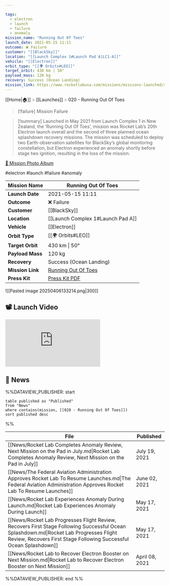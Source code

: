 ```yaml
---

tags:
  - electron
  - launch
  - failure
  - anomaly
mission_name: "Running Out Of Toes"
launch_date: 2021-05-15 11:11
outcome: ❌ Failure
customer: "[[BlackSky]]"
location: "[[Launch Complex 1#Launch Pad A|LC1-A]]"
vehicle: "[[Electron]]"
orbit_type: "[[🌍 Orbits#LEO]]"
target_orbit: 430 km | 50°
payload_mass: 120 kg
recovery: Success (Ocean Landing)
mission_link: https://www.rocketlabusa.com/missions/missions-launched/running-out-of-toes/
---
```

[[Home|🏠]]  <span style="color: LightSlateGray">></span>  [[Launches]]  <span style="color: LightSlateGray">></span>  020 - Running Out Of Toes

>[!failure] Mission Failure

>[!summary]
Launched in May 2021 from Launch Complex 1 in New Zealand, the ‘Running Out Of Toes’, mission was Rocket Lab’s 20th Electron launch overall and the second of three planned ocean splashdown recovery missions. The mission was scheduled to deploy two Earth-observation satellites for BlackSky’s global monitoring constellation, but Electron experienced an anomaly shortly before stage two ignition, resulting in the loss of the mission. 
>
[📸 Mission Photo Album](https://www.flickr.com/photos/rocketlab/albums/72177720302067868/)

#electron #launch #failure #anomaly

| **Mission Name** | Running Out Of Toes                                                                                             |
| ---------------- | --------------------------------------------------------------------------------------------------------------- |
| **Launch Date**  | 2021-05-15 11:11                                                                                                |
| **Outcome**      | ❌ Failure                                                                                                       |
| **Customer**     | [[BlackSky]]                                                                                                    |
| **Location**     | [[Launch Complex 1#Launch Pad A]]                                                                               |
| **Vehicle**      | [[Electron]]                                                                                                    |
| **Orbit Type**   | [[🌍 Orbits#LEO]]                                                                                               |
| **Target Orbit** | 430 km &#124; 50°                                                                                               |
| **Payload Mass** | 120 kg                                                                                                          |
| **Recovery**     | Success (Ocean Landing)                                                                                         |
| **Mission Link** | [Running Out Of Toes](https://www.rocketlabusa.com/missions/missions-launched/running-out-of-toes/)             |
| **Press Kit**    | [Press Kit PDF](https://rocketlabcorp.com/assets/Uploads/Flight-20-Running-Out-Of-Toes-press-kit-web-final.pdf) |

![[Pasted image 20250406133214.png|300]]

## 📽️ Launch Video

<div class="responsive-video">
<iframe src="https://www.youtube.com/embed/Zw3sIUyfSfc" title="Rocket Lab&#39;s Electron - Running Out Of Toes Mission" frameborder="0" allow="accelerometer; autoplay; clipboard-write; encrypted-media; gyroscope; picture-in-picture; web-share" referrerpolicy="strict-origin-when-cross-origin" allowfullscreen></iframe>     
</div>

## 📰 News
%%DATAVIEW_PUBLISHER: start
```
table published as "Published"
from "News"
where contains(mission, [[020 - Running Out Of Toes]])
sort published desc
```
%%

| File                                                                                                                                                                                                         | Published      |
| ------------------------------------------------------------------------------------------------------------------------------------------------------------------------------------------------------------ | -------------- |
| [[News/Rocket Lab Completes Anomaly Review, Next Mission on the Pad in July.md\|Rocket Lab Completes Anomaly Review, Next Mission on the Pad in July]]                                                       | July 19, 2021  |
| [[News/The Federal Aviation Administration Approves Rocket Lab To Resume Launches.md\|The Federal Aviation Administration Approves Rocket Lab To Resume Launches]]                                           | June 02, 2021  |
| [[News/Rocket Lab Experiences Anomaly During Launch.md\|Rocket Lab Experiences Anomaly During Launch]]                                                                                                       | May 17, 2021   |
| [[News/Rocket Lab Progresses Flight Review, Recovers First Stage Following Successful Ocean Splashdown.md\|Rocket Lab Progresses Flight Review, Recovers First Stage Following Successful Ocean Splashdown]] | May 17, 2021   |
| [[News/Rocket Lab to Recover Electron Booster on Next Mission.md\|Rocket Lab to Recover Electron Booster on Next Mission]]                                                                                   | April 08, 2021 |

%%DATAVIEW_PUBLISHER: end %%